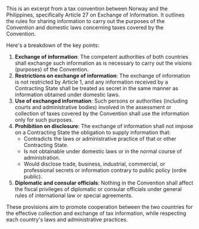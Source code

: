 This is an excerpt from a tax convention between Norway and the Philippines, specifically Article 27 on Exchange of Information. It outlines the rules for sharing information to carry out the purposes of the Convention and domestic laws concerning taxes covered by the Convention.

Here's a breakdown of the key points:

1. **Exchange of information**: The competent authorities of both countries shall exchange such information as is necessary to carry out the visions (purposes) of the Convention.
2. **Restrictions on exchange of information**: The exchange of information is not restricted by Article 1, and any information received by a Contracting State shall be treated as secret in the same manner as information obtained under domestic laws.
3. **Use of exchanged information**: Such persons or authorities (including courts and administrative bodies) involved in the assessment or collection of taxes covered by the Convention shall use the information only for such purposes.
4. **Prohibition on disclosure**: The exchange of information shall not impose on a Contracting State the obligation to supply information that:
	* Contradicts the laws or administrative practice of that or other Contracting State.
	* Is not obtainable under domestic laws or in the normal course of administration.
	* Would disclose trade, business, industrial, commercial, or professional secrets or information contrary to public policy (ordre public).
5. **Diplomatic and consular officials**: Nothing in the Convention shall affect the fiscal privileges of diplomatic or consular officials under general rules of international law or special agreements.

These provisions aim to promote cooperation between the two countries for the effective collection and exchange of tax information, while respecting each country's laws and administrative practices.